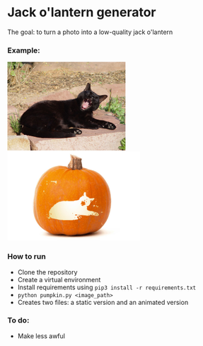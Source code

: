 # Jack o'lantern generator

The goal: to turn a photo into a low-quality jack o'lantern

### Example:

<img src="https://github.com/emmaremy/pumpkinator-boring/blob/master/cat.jpg" height="200"> 
<img src="https://github.com/emmaremy/pumpkinator-boring/blob/master/cat_pumpkin.gif" height="200">

### How to run

* Clone the repository
* Create a virtual environment
* Install requirements using `pip3 install -r requirements.txt`
* `python pumpkin.py <image_path>`
* Creates two files: a static version and an animated version

### To do:
* Make less awful
